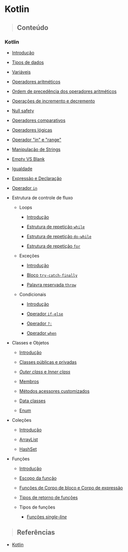 # Kotlin

> ## **Conteúdo**

### Kotlin

* [Introdução](./introduction.md)

* [Tipos de dados](./tipos-de-dados.md)

* [Variáveis](./variaveis.md)

* [Operadores aritméticos](./operadores-aritmeticos.md)

* [Ordem de precedência dos operadores aritméticos](./odem-de-precedencia-operadores-aritmeticos.md)

* [Operações de incremento e decremento](./operacoes-incremento-e-decremento.md)

* [Null safety](./null-safety.md)

* [Operadores comparativos](./operadores-comparativos.md)

* [Operadores lógicas](./operadores-logicos.md)

* [Operador "in" e "range"](./ranges-e-progressoes.md)

* [Manipulação de Strings](./manipulacao-de-strings.md)

* [Empty VS Blank](./empty-vs-blank.md)

* [Igualdade](./equality.md)

* [Expressão e Declaração](./expression-and-declaration.md)

* [Operador `in`](./in.md)

* Estrutura de controle de fluxo

  * Loops

    * [Introdução](./control-flow-structure/loops/introduction.md)

    * [Estrutura de repetição `while`](./control-flow-structure/loops/while.md)

    * [Estrutura de repetição `do-while`](./control-flow-structure/loops/do-while.md)

    * [Estrutura de repetição `for`](./control-flow-structure/loops/for.md)

  * Exceções

    * [Introdução](./control-flow-structure/exceptions/introduction.md)

    * [Bloco `try-catch-finally`](./control-flow-structure/exceptions/try-catch-finally.md)

    * [Palavra reservada `throw`](./control-flow-structure/exceptions/throw.md)

  * Condicionais

    * [Introdução](./control-flow-structure/conditionals/introduction.md)

    * [Operador `if-else`](./control-flow-structure/conditionals/if-else.md)    
    
    * [Operador `?:`](./control-flow-structure/conditionals/elvis-operator.md)

    * [Operador `when`](./control-flow-structure/conditionals/when.md)

* Classes e Objetos

  * [Introdução](./classes-and-objects/introduction.md)

  * [Classes públicas e privadas](./classes-and-objects/public-and-private-classes.md)

  * [*Outer class* e *Inner class*](./classes-and-objects/outer-class-and-inner-class.md)

  * [Membros](./classes-and-objects/class-members.md)

  * [Métodos acessores customizados](./classes-and-objects/custom-accessor-methods.md)

  * [Data classes](./classes-and-objects/data-classes.md)
  
  * [Enum](./classes-and-objects/enum.md)

* Coleções

  * [Introdução](./collections/introduction.md)

  * [ArrayList](./collections/arraylist.md)

  * [HashSet](./collections/hashset.md)

* Funções

  * [Introdução](./functions/introduction.md)
  
  * [Escopo da função](./functions/function-scope.md)

  * [Funções de Corpo de bloco e Corpo de expressão](./functions/block-body-and-expression-body-function.md)

  * [Tipos de retorno de funções](./functions/function-return-type.md)

  * Tipos de funções

    * [Funções *single-line*](./functions/function-types/single-line-function.md)

> ## **Referências**

* [Kotlin](./references.md)